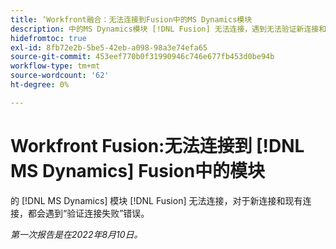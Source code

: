 ```yaml
---
title: ‘Workfront融合：无法连接到Fusion中的MS Dynamics模块
description: 中的MS Dynamics模块 [!DNL Fusion] 无法连接，遇到无法验证新连接和现有连接的连接错误。
hidefromtoc: true
exl-id: 8fb72e2b-5be5-42eb-a098-98a3e74efa65
source-git-commit: 453eef770b0f31990946c746e677fb453d0be94b
workflow-type: tm+mt
source-wordcount: '62'
ht-degree: 0%

---
```


# Workfront Fusion:无法连接到 [!DNL MS Dynamics] Fusion中的模块

的 [!DNL MS Dynamics] 模块 [!DNL Fusion] 无法连接，对于新连接和现有连接，都会遇到“验证连接失败”错误。

_第一次报告是在2022年8月10日。_
